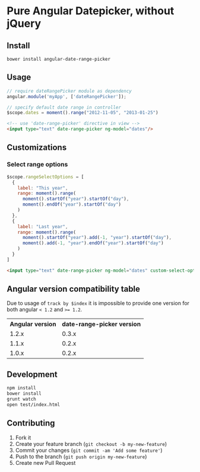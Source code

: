 # Pure Angular Datepicker, without jQuery

## Install

```
bower install angular-date-range-picker
```


## Usage

```js
// require dateRangePicker module as dependency
angular.module('myApp', ['dateRangePicker']);
```

```js
// specify default date range in controller
$scope.dates = moment().range("2012-11-05", "2013-01-25")
```

```html
<!-- use 'date-range-picker' directive in view -->
<input type="text" date-range-picker ng-model="dates"/>
```

## Customizations

### Select range options

```js
$scope.rangeSelectOptions = [
  {
    label: "This year",
    range: moment().range(
      moment().startOf("year").startOf("day"),
      moment().endOf("year").startOf("day")
    )
  },
  {
    label: "Last year",
    range: moment().range(
      moment().startOf("year").add(-1, "year").startOf("day"),
      moment().add(-1, "year").endOf("year").startOf("day")
    )
  }
]

```

```html
<input type="text" date-range-picker ng-model="dates" custom-select-options="rangeSelectOptions" />
```

## Angular version compatibility table

Due to usage of `track by $index` it is impossible to provide one version for both angular `< 1.2` and `>= 1.2`.

<table>
  <tr>
    <th>Angular version</th>
    <th>date-range-picker version</th>
  </tr>
  <tr>
    <td>1.2.x</td><td>0.3.x</td>
  </tr>
  <tr>
    <td>1.1.x</td><td>0.2.x</td>
  </tr>
  <tr>
    <td>1.0.x</td><td>0.2.x</td>
  </tr>
</table>




## Development

```bash
npm install
bower install
grunt watch
open test/index.html
```

## Contributing

1. Fork it
2. Create your feature branch (`git checkout -b my-new-feature`)
3. Commit your changes (`git commit -am 'Add some feature'`)
4. Push to the branch (`git push origin my-new-feature`)
5. Create new Pull Request

